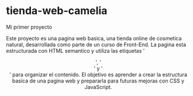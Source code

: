 # tienda-web-camelia
Mi primer proyecto

Este proyecto es una pagina web basica, una tienda online de cosmetica natural, desarrollada como parte de un curso de Front-End.
La pagina esta estructurada con HTML semantico y utiliza las etiquetas '<header>', '<main>' y '<footer>' para organizar el contenido. El objetivo es aprender a crear la estructura basica de una pagina web y prepararla para futuras mejoras con CSS y JavaScript.